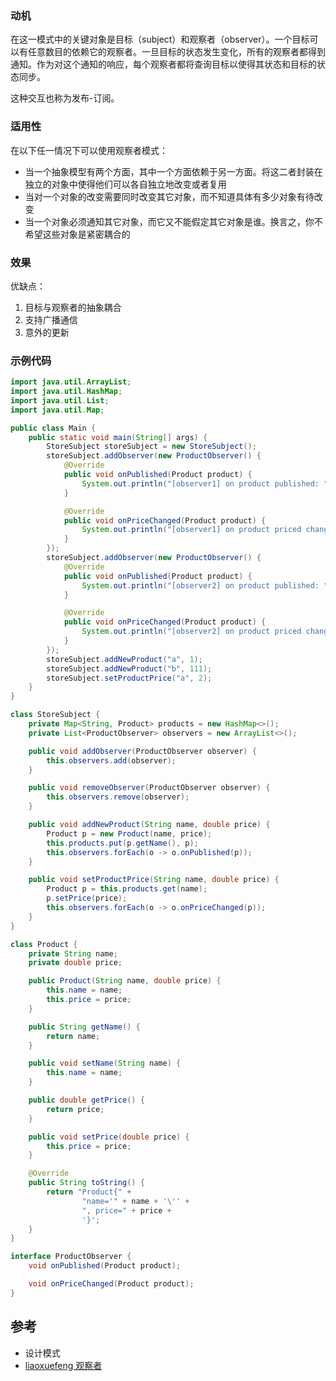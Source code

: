 ### 动机

在这一模式中的关键对象是目标（subject）和观察者（observer）。一个目标可以有任意数目的依赖它的观察者。一旦目标的状态发生变化，所有的观察者都得到通知。作为对这个通知的响应，每个观察者都将查询目标以使得其状态和目标的状态同步。

这种交互也称为发布-订阅。

### 适用性

在以下任一情况下可以使用观察者模式：

- 当一个抽象模型有两个方面，其中一个方面依赖于另一方面。将这二者封装在独立的对象中使得他们可以各自独立地改变或者复用
- 当对一个对象的改变需要同时改变其它对象，而不知道具体有多少对象有待改变
- 当一个对象必须通知其它对象，而它又不能假定其它对象是谁。换言之，你不希望这些对象是紧密耦合的

### 效果

优缺点：

1. 目标与观察者的抽象耦合
2. 支持广播通信
3. 意外的更新

### 示例代码

```java
import java.util.ArrayList;
import java.util.HashMap;
import java.util.List;
import java.util.Map;

public class Main {
    public static void main(String[] args) {
        StoreSubject storeSubject = new StoreSubject();
        storeSubject.addObserver(new ProductObserver() {
            @Override
            public void onPublished(Product product) {
                System.out.println("[observer1] on product published: " + product);
            }

            @Override
            public void onPriceChanged(Product product) {
                System.out.println("[observer1] on product priced changed: " + product);
            }
        });
        storeSubject.addObserver(new ProductObserver() {
            @Override
            public void onPublished(Product product) {
                System.out.println("[observer2] on product published: " + product);
            }

            @Override
            public void onPriceChanged(Product product) {
                System.out.println("[observer2] on product priced changed: " + product);
            }
        });
        storeSubject.addNewProduct("a", 1);
        storeSubject.addNewProduct("b", 111);
        storeSubject.setProductPrice("a", 2);
    }
}

class StoreSubject {
    private Map<String, Product> products = new HashMap<>();
    private List<ProductObserver> observers = new ArrayList<>();

    public void addObserver(ProductObserver observer) {
        this.observers.add(observer);
    }

    public void removeObserver(ProductObserver observer) {
        this.observers.remove(observer);
    }

    public void addNewProduct(String name, double price) {
        Product p = new Product(name, price);
        this.products.put(p.getName(), p);
        this.observers.forEach(o -> o.onPublished(p));
    }

    public void setProductPrice(String name, double price) {
        Product p = this.products.get(name);
        p.setPrice(price);
        this.observers.forEach(o -> o.onPriceChanged(p));
    }
}

class Product {
    private String name;
    private double price;

    public Product(String name, double price) {
        this.name = name;
        this.price = price;
    }

    public String getName() {
        return name;
    }

    public void setName(String name) {
        this.name = name;
    }

    public double getPrice() {
        return price;
    }

    public void setPrice(double price) {
        this.price = price;
    }

    @Override
    public String toString() {
        return "Product{" +
                "name='" + name + '\'' +
                ", price=" + price +
                '}';
    }
}

interface ProductObserver {
    void onPublished(Product product);

    void onPriceChanged(Product product);
}
```

## 参考

- 设计模式
- [liaoxuefeng 观察者](https://www.liaoxuefeng.com/wiki/1252599548343744/1281319577321505)